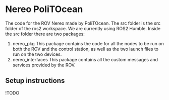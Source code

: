 # Nereo PoliTOcean
The code for the ROV Nereo made by PoliTOcean.
The src folder is the src folder of the ros2 workspace.
We are currently using ROS2 Humble.
Inside the src folder there are two packages:
1. nereo_pkg
    This package contains the code for all the nodes to be run on both the ROV and the control station, as well as the two launch files to run on the two devices.
2. nereo_interfaces
    This package contains all the custom messages and services provided by the ROV.
## Setup instructions
!TODO